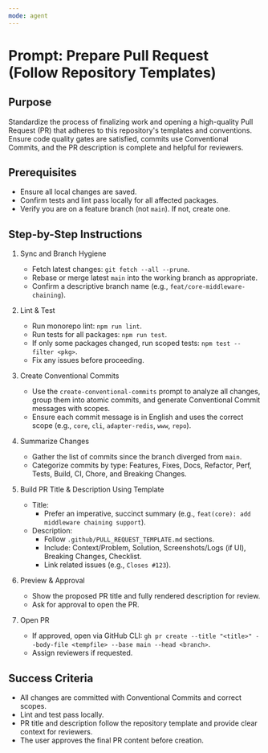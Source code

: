 ```yaml
---
mode: agent
---
```

# Prompt: Prepare Pull Request (Follow Repository Templates)

## Purpose
Standardize the process of finalizing work and opening a high-quality Pull Request (PR) that adheres to this repository's templates and conventions. Ensure code quality gates are satisfied, commits use Conventional Commits, and the PR description is complete and helpful for reviewers.

## Prerequisites
- Ensure all local changes are saved.
- Confirm tests and lint pass locally for all affected packages.
- Verify you are on a feature branch (not `main`). If not, create one.

## Step-by-Step Instructions

1. Sync and Branch Hygiene
   - Fetch latest changes: `git fetch --all --prune`.
   - Rebase or merge latest `main` into the working branch as appropriate.
   - Confirm a descriptive branch name (e.g., `feat/core-middleware-chaining`).

2. Lint & Test
   - Run monorepo lint: `npm run lint`.
   - Run tests for all packages: `npm run test`.
   - If only some packages changed, run scoped tests: `npm test --filter <pkg>`.
   - Fix any issues before proceeding.

3. Create Conventional Commits
   - Use the `create-conventional-commits` prompt to analyze all changes, group them into atomic commits, and generate Conventional Commit messages with scopes.
   - Ensure each commit message is in English and uses the correct scope (e.g., `core`, `cli`, `adapter-redis`, `www`, `repo`).

4. Summarize Changes
   - Gather the list of commits since the branch diverged from `main`.
   - Categorize commits by type: Features, Fixes, Docs, Refactor, Perf, Tests, Build, CI, Chore, and Breaking Changes.

5. Build PR Title & Description Using Template
   - Title:
     - Prefer an imperative, succinct summary (e.g., `feat(core): add middleware chaining support`).
   - Description:
     - Follow `.github/PULL_REQUEST_TEMPLATE.md` sections.
     - Include: Context/Problem, Solution, Screenshots/Logs (if UI), Breaking Changes, Checklist.
     - Link related issues (e.g., `Closes #123`).

6. Preview & Approval
   - Show the proposed PR title and fully rendered description for review.
   - Ask for approval to open the PR.

7. Open PR
   - If approved, open via GitHub CLI: `gh pr create --title "<title>" --body-file <tempfile> --base main --head <branch>`.
   - Assign reviewers if requested.

## Success Criteria
- All changes are committed with Conventional Commits and correct scopes.
- Lint and test pass locally.
- PR title and description follow the repository template and provide clear context for reviewers.
- The user approves the final PR content before creation.
